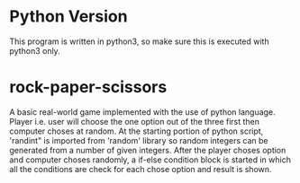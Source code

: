 # Python Version
This program is written in python3, so make sure this is executed with python3 only.

# rock-paper-scissors
A basic real-world game implemented with the use of python language. Player i.e. user will choose the one option out of the three first then computer choses at random. At the starting portion of python script, 'randint" is imported from 'random' library so random integers can be generated from a number of given integers. After the player choses option and computer choses randomly, a if-else condition block is started in which all the conditions are check for each chose option and result is shown.
